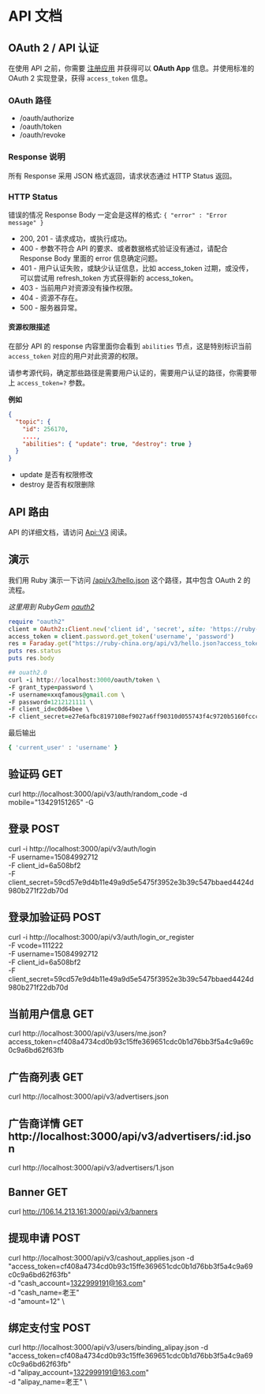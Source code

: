 # API 文档



## OAuth 2 / API 认证

在使用 API 之前，你需要 [注册应用](/oauth/applications/new) 并获得可以 **OAuth App** 信息。并使用标准的 OAuth 2 实现登录，获得 `access_token` 信息。

### OAuth 路径

- /oauth/authorize
- /oauth/token
- /oauth/revoke

### Response 说明

所有 Response 采用 JSON 格式返回，请求状态通过 HTTP Status 返回。

### HTTP Status

错误的情况 Response Body 一定会是这样的格式: `{ "error" : "Error message" }`

- 200, 201 - 请求成功，或执行成功。
- 400 - 参数不符合 API 的要求、或者数据格式验证没有通过，请配合 Response Body 里面的 error 信息确定问题。
- 401 - 用户认证失败，或缺少认证信息，比如 access_token 过期，或没传，可以尝试用 refresh_token 方式获得新的 access_token。
- 403 - 当前用户对资源没有操作权限。
- 404 - 资源不存在。
- 500 - 服务器异常。

#### 资源权限描述

在部分 API 的 response 内容里面你会看到 `abilities` 节点，这是特别标识当前 `access_token` 对应的用户对此资源的权限。

请参考源代码，确定那些路径是需要用户认证的，需要用户认证的路径，你需要带上 `access_token=?` 参数。

**例如**

```json
{
  "topic": {
    "id": 256170,
    ....,
    "abilities": { "update": true, "destroy": true }
  }
}
```

- update 是否有权限修改
- destroy 是否有权限删除

## API 路由

API 的详细文档，请访问 [Api::V3](/api-doc/Api/V3.html) 阅读。

## 演示

我们用 Ruby 演示一下访问 [/api/v3/hello.json](/api-doc/Api/V3/RootController.html#hello-instance_method) 这个路径，其中包含 OAuth 2 的流程。

_这里用到 RubyGem [oauth2](https://github.com/intridea/oauth2)_

```rb
require "oauth2"
client = OAuth2::Client.new('client id', 'secret', site: 'https://ruby-china.org')
access_token = client.password.get_token('username', 'password')
res = Faraday.get("https://ruby-china.org/api/v3/hello.json?access_token=#{access_token.token}")
puts res.status
puts res.body

## ouath2.0
curl -i http://localhost:3000/oauth/token \
-F grant_type=password \
-F username=xxqfamous@gmail.com \
-F password=1212121111 \
-F client_id=c0d64bee \
-F client_secret=e27e6afbc8197108ef9027a6ff90310d055743f4c9720b5160fccce74a1f78a4
```

最后输出

```rb
{ 'current_user' : 'username' }
```



## 验证码 GET
curl http://localhost:3000/api/v3/auth/random_code -d mobile="13429151265" -G

## 登录 POST
curl -i http://localhost:3000/api/v3/auth/login \
-F username=15084992712 \
-F client_id=6a508bf2 \
-F client_secret=59cd57e9d4b11e49a9d5e5475f3952e3b39c547bbaed4424d980b271f22db70d

## 登录加验证码 POST
curl -i http://localhost:3000/api/v3/auth/login_or_register \
-F vcode=111222 \
-F username=15084992712 \
-F client_id=6a508bf2 \
-F client_secret=59cd57e9d4b11e49a9d5e5475f3952e3b39c547bbaed4424d980b271f22db70d

## 当前用户信息 GET
curl http://localhost:3000/api/v3/users/me.json?access_token=cf408a4734cd0b93c15ffe369651cdc0b1d76bb3f5a4c9a69c0c9a6bd62f63fb

## 广告商列表 GET
curl http://localhost:3000/api/v3/advertisers.json

## 广告商详情 GET http://localhost:3000/api/v3/advertisers/:id.json
curl http://localhost:3000/api/v3/advertisers/1.json

## Banner GET
curl http://106.14.213.161:3000/api/v3/banners

## 提现申请 POST
curl http://localhost:3000/api/v3/cashout_applies.json -d "access_token=cf408a4734cd0b93c15ffe369651cdc0b1d76bb3f5a4c9a69c0c9a6bd62f63fb" \
-d "cash_account=1322999191@163.com" \
-d "cash_name=老王" \
-d "amount=12" \


## 绑定支付宝 POST
curl http://localhost:3000/api/v3/users/binding_alipay.json -d "access_token=cf408a4734cd0b93c15ffe369651cdc0b1d76bb3f5a4c9a69c0c9a6bd62f63fb" \
-d "alipay_account=1322999191@163.com" \
-d "alipay_name=老王" \
